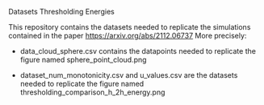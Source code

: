 Datasets Thresholding Energies

This repository contains the datasets needed to replicate the simulations contained in the paper https://arxiv.org/abs/2112.06737 More precisely:

- data_cloud_sphere.csv contains the datapoints needed to replicate the figure named sphere_point_cloud.png

- dataset_num_monotonicity.csv and u_values.csv are the datasets needed to replicate the figure named thresholding_comparison_h_2h_energy.png





